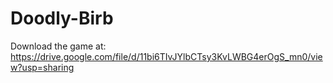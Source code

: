 # Doodly-Birb
Download the game at: https://drive.google.com/file/d/11bi6TIvJYlbCTsy3KvLWBG4erOgS_mn0/view?usp=sharing
